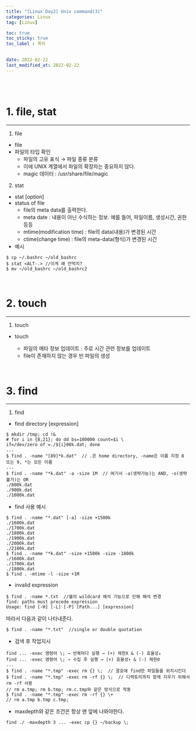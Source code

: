 ```yaml
---
title: "[Linux Day2] Unix command(3)"
categories: Linux
tag: [Linux]

toc: true
toc_sticky: true
toc_label : 목차

 
date: 2022-02-22
last_modified_at: 2022-02-22
---
```

<br>
<br>

# 1. file, stat
---
1. file
  * file <file>
  * 파일의 타입 확인
    - 파일의 고유 표식 → 파일 종류 분류
    - 이에 UNIX 계열에서 파일의 확장자는 중요하지 않다.
    - magic 데이터 : /usr/share/file/magic

2. stat
  * stat [option] <file>
  * status of file
    - file의 meta data를 출력한다.
    - meta date : 내용이 아닌 수식하는 정보. 예를 들어, 파일이름, 생성시간, 권한 등등
    - mtime(modification time) : file의 data(내용)가 변경된 시간
    - ctime(change time) : file의 meta-data(형식)가 변경된 시간
  * 예시
  ```
  $ cp ~/.bashrc ~/old_bashrc
  $ stat <ALT-.> //이게 왜 안먹지?
  $ mv ~/old_bashrc ~/old_bashrc2
  ```
<br>

# 2. touch
---
1. touch
  * touch <file>
    - 파일의 메타 정보 업데이트 : 주로 시간 관련 정보를 업데이트
    - file이 존재하지 않는 경우 빈 파일의 생성
<br>

# 3. find
---
1. find
  * find directory [expression]
  ```
$ mkdir /tmp; cd !&
# for i in {8,21}; do dd bs=100000 count=$i \
if=/dev/zero of =./${i}00k.dat; done
...
$ find . -name "[89]*k.dat"  // .은 home directory, -name은 이름 지정 8 또는 9, *는 모든 이름
...
$ find . -name "*k.dat" -a -size 1M  // 여기서 -a(생략가능)는 AND, -o(생략불가)는 OR
./800k.dat
./900k.dat
./1000k.dat
```
  * find 사용 예시
  ```
  $ find . -name "*.dat" [-a] -size +1500k
  ./1600k.dat
  ./1700k.dat
  ./1800k.dat
  ./1900k.dat
  ./2000k.dat
  ./2100k.dat
  $ find . -name "*k.dat" -size +1500k -size -1800k
  ./1600k.dat
  ./1700k.dat
  ./1800k.dat
  $ find . -mtime -l -size +1M
  ```
  * invalid expression
  ```
  $ find . -name *.txt  //쉘의 wildcard 해석 기능으로 인해 해석 변경
  find: paths must precede expression
  Usage: find [-H] [-L] [-P] [Path...] [expression]
  ```
  따라서 다음과 같이 나타내준다.
  ```
  $ find . -name "*.txt"  //single or double quotation
  ```
  * 검색 후 작업지시
  ```
  find ... -exec 명령어 \; → 반복마다 실행 → (+) 제한X & (-) 효율성↓
  find ... -exec 명령어 \; → 수집 후 실행 → (+) 효율성↑ & (-) 제한O
  ...
  $ find . -name "*.tmp" -exec rm {} \;  // 괄호에 find한 파일들을 위치시킨다
  $ find . -name "*.tmp" -exec rm -rf {} \;  // 디렉토리까지 함깨 지우기 위해서 rm -rf 사용
  // rm a.tmp; rm b.tmp; rm.c.tmp와 같은 방식으로 작동
  $ find . -name "*.tmp" -exec rm -rf {} \+
  // rm a.tmp b.tmp c.tmp;
  ```
  * maxdepth와 같은 조건은 항상 맨 앞에 나와야한다.
  ```
  find ./ -maxdepth 3 ... -exec cp {} ~/backup \;
  ```
<br>